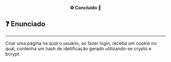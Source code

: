 <h4 align="center"> 
  ♻️ Concluído 🚀
</h4>

## ❓ Enunciado
---

Criar uma página na qual o usuário, ao fazer login, receba um cookie no qual, contenha um hash de idetificação gerado utilizando-se crypto e bcrypt.
